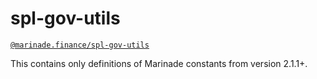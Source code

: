 # spl-gov-utils

[`@marinade.finance/spl-gov-utils`](https://www.npmjs.com/package/@marinade.finance/spl-gov-utils)

This contains only definitions of Marinade constants from version 2.1.1+.

